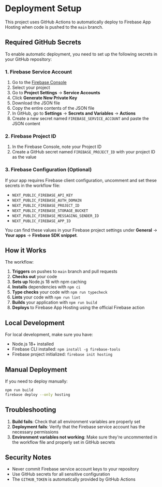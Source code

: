 # Deployment Setup

This project uses GitHub Actions to automatically deploy to Firebase App Hosting when code is pushed to the `main` branch.

## Required GitHub Secrets

To enable automatic deployment, you need to set up the following secrets in your GitHub repository:

### 1. Firebase Service Account

1. Go to the [Firebase Console](https://console.firebase.google.com)
2. Select your project
3. Go to **Project Settings** → **Service Accounts**
4. Click **Generate New Private Key**
5. Download the JSON file
6. Copy the entire contents of the JSON file
7. In GitHub, go to **Settings** → **Secrets and Variables** → **Actions**
8. Create a new secret named `FIREBASE_SERVICE_ACCOUNT` and paste the JSON content

### 2. Firebase Project ID

1. In the Firebase Console, note your Project ID
2. Create a GitHub secret named `FIREBASE_PROJECT_ID` with your project ID as the value

### 3. Firebase Configuration (Optional)

If your app requires Firebase client configuration, uncomment and set these secrets in the workflow file:

- `NEXT_PUBLIC_FIREBASE_API_KEY`
- `NEXT_PUBLIC_FIREBASE_AUTH_DOMAIN`
- `NEXT_PUBLIC_FIREBASE_PROJECT_ID`
- `NEXT_PUBLIC_FIREBASE_STORAGE_BUCKET`
- `NEXT_PUBLIC_FIREBASE_MESSAGING_SENDER_ID`
- `NEXT_PUBLIC_FIREBASE_APP_ID`

You can find these values in your Firebase project settings under **General** → **Your apps** → **Firebase SDK snippet**.

## How it Works

The workflow:

1. **Triggers** on pushes to `main` branch and pull requests
2. **Checks out** your code
3. **Sets up** Node.js 18 with npm caching
4. **Installs** dependencies with `npm ci`
5. **Type checks** your code with `npm run typecheck`
6. **Lints** your code with `npm run lint`
7. **Builds** your application with `npm run build`
8. **Deploys** to Firebase App Hosting using the official Firebase action

## Local Development

For local development, make sure you have:

- Node.js 18+ installed
- Firebase CLI installed: `npm install -g firebase-tools`
- Firebase project initialized: `firebase init hosting`

## Manual Deployment

If you need to deploy manually:

```bash
npm run build
firebase deploy --only hosting
```

## Troubleshooting

1. **Build fails**: Check that all environment variables are properly set
2. **Deployment fails**: Verify that the Firebase service account has the necessary permissions
3. **Environment variables not working**: Make sure they're uncommented in the workflow file and properly set in GitHub secrets

## Security Notes

- Never commit Firebase service account keys to your repository
- Use GitHub secrets for all sensitive configuration
- The `GITHUB_TOKEN` is automatically provided by GitHub Actions